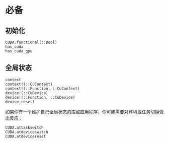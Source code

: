 # 必备


## 初始化

```@docs
CUDA.functional(::Bool)
has_cuda
has_cuda_gpu
```


## 全局状态

```@docs
context
context!(::CuContext)
context!(::Function, ::CuContext)
device!(::CuDevice)
device!(::Function, ::CuDevice)
device_reset!
```

如果你有一个维护自己全局状态的库或应用程序，你可能需要对环境或任务切换做出反应：

```@docs
CUDA.attaskswitch
CUDA.atdeviceswitch
CUDA.atdevicereset
```
